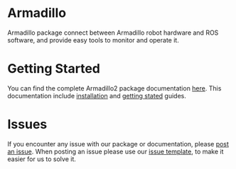 # Armadillo

Armadillo package connect between Armadillo robot hardware and ROS software, and provide easy tools to monitor and operate it.

# Getting Started

You can find the complete Armadillo2 package documentation [here](http://wiki.ros.org/armadillo2). This documentation include [installation](http://wiki.ros.org/armadillo2/Tutorials/Installation) and [getting stated](http://wiki.ros.org/armadillo2/Tutorials/Robot%20bring-up%20and%20basic%20usage) guides.

# Issues

If you encounter any issue with our package or documentation, please [post an issue](https://github.com/robotican/armadillo2/issues). When posting an issue please use our [issue template](issue_template.md), to make it easier for us to solve it.
